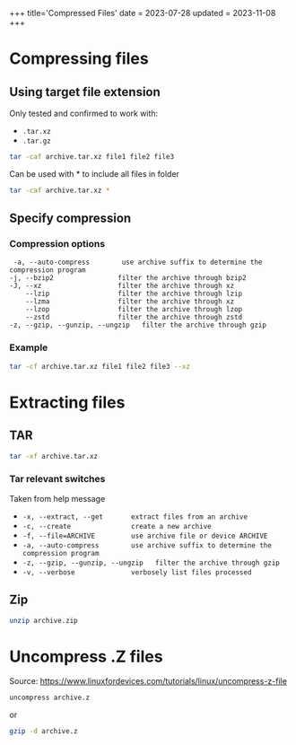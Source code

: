 +++
title='Compressed Files'
date = 2023-07-28
updated = 2023-11-08
+++

# Compressing files

## Using target file extension

Only tested and confirmed to work with:

- `.tar.xz`
- `.tar.gz`

```sh
tar -caf archive.tar.xz file1 file2 file3
```

Can be used with * to include all files in folder

```sh
tar -caf archive.tar.xz *
```

## Specify compression

### Compression options

```
 -a, --auto-compress        use archive suffix to determine the compression program
-j, --bzip2                filter the archive through bzip2
-J, --xz                   filter the archive through xz
    --lzip                 filter the archive through lzip
    --lzma                 filter the archive through xz
    --lzop                 filter the archive through lzop
    --zstd                 filter the archive through zstd
-z, --gzip, --gunzip, --ungzip   filter the archive through gzip
```

### Example

```sh
tar -cf archive.tar.xz file1 file2 file3 --xz
```

# Extracting files

## TAR

```sh
tar -xf archive.tar.xz
```

### Tar relevant switches

Taken from help message

- `-x, --extract, --get       extract files from an archive`
- `-c, --create               create a new archive`
- `-f, --file=ARCHIVE         use archive file or device ARCHIVE`
- `-a, --auto-compress        use archive suffix to determine the compression program`
- `-z, --gzip, --gunzip, --ungzip   filter the archive through gzip`
- `-v, --verbose              verbosely list files processed`

## Zip

```sh
unzip archive.zip
```

# Uncompress .Z files

Source: <https://www.linuxfordevices.com/tutorials/linux/uncompress-z-file>

```sh
uncompress archive.z
```

or

```sh
gzip -d archive.z
```
